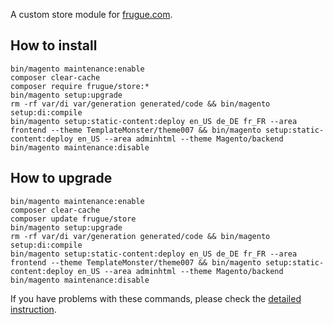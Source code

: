 A custom store module for [frugue.com](https://frugue.com).

## How to install
```
bin/magento maintenance:enable
composer clear-cache
composer require frugue/store:*
bin/magento setup:upgrade
rm -rf var/di var/generation generated/code && bin/magento setup:di:compile
bin/magento setup:static-content:deploy en_US de_DE fr_FR --area frontend --theme TemplateMonster/theme007 && bin/magento setup:static-content:deploy en_US --area adminhtml --theme Magento/backend
bin/magento maintenance:disable
```

## How to upgrade
```
bin/magento maintenance:enable
composer clear-cache
composer update frugue/store
bin/magento setup:upgrade
rm -rf var/di var/generation generated/code && bin/magento setup:di:compile
bin/magento setup:static-content:deploy en_US de_DE fr_FR --area frontend --theme TemplateMonster/theme007 && bin/magento setup:static-content:deploy en_US --area adminhtml --theme Magento/backend
bin/magento maintenance:disable
```

If you have problems with these commands, please check the [detailed instruction](https://mage2.pro/t/263).